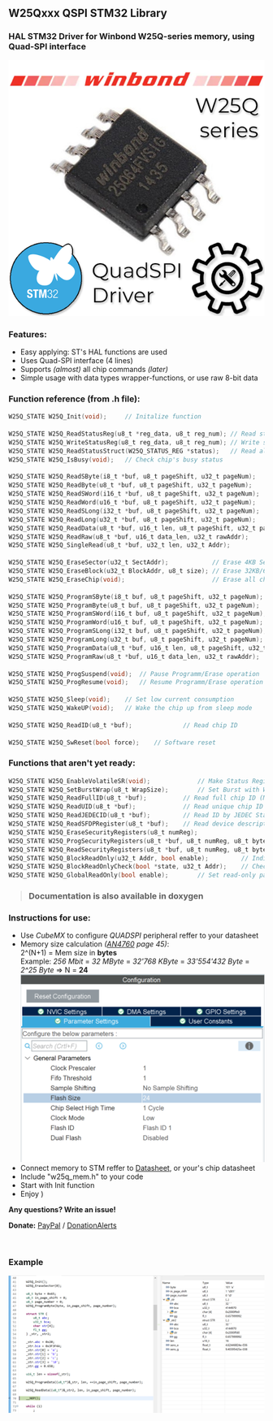 ## W25Qxxx QSPI STM32 Library

### HAL STM32 Driver for Winbond W25Q-series memory, using Quad-SPI interface
![Poster](/Resources/Poster.png)

### Features:
- Easy applying: ST's HAL functions are used 
- Uses Quad-SPI interface (4 lines)
- Supports *(almost)* all chip commands *(later)*
- Simple usage with data types wrapper-functions, or use raw 8-bit data

### Function reference (from .h file):
```c
W25Q_STATE W25Q_Init(void);		// Initalize function

W25Q_STATE W25Q_ReadStatusReg(u8_t *reg_data, u8_t reg_num); // Read status register to variable
W25Q_STATE W25Q_WriteStatusReg(u8_t reg_data, u8_t reg_num); // Write status register from variable
W25Q_STATE W25Q_ReadStatusStruct(W25Q_STATUS_REG *status);	 // Read all status registers to struct
W25Q_STATE W25Q_IsBusy(void);	// Check chip's busy status

W25Q_STATE W25Q_ReadSByte(i8_t *buf, u8_t pageShift, u32_t pageNum);			// Read signed 8-bit variable
W25Q_STATE W25Q_ReadByte(u8_t *buf, u8_t pageShift, u32_t pageNum);			 	// Read 8-bit variable
W25Q_STATE W25Q_ReadSWord(i16_t *buf, u8_t pageShift, u32_t pageNum);			// Read signed 16-bit variable
W25Q_STATE W25Q_ReadWord(u16_t *buf, u8_t pageShift, u32_t pageNum);			// Read 16-bit variable
W25Q_STATE W25Q_ReadSLong(i32_t *buf, u8_t pageShift, u32_t pageNum);			// Read signed 32-bit variable
W25Q_STATE W25Q_ReadLong(u32_t *buf, u8_t pageShift, u32_t pageNum);			// Read 32-bit variable
W25Q_STATE W25Q_ReadData(u8_t *buf, u16_t len, u8_t pageShift, u32_t pageNum);  // Read any 8-bit data
W25Q_STATE W25Q_ReadRaw(u8_t *buf, u16_t data_len, u32_t rawAddr);				// Read data from raw addr
W25Q_STATE W25Q_SingleRead(u8_t *buf, u32_t len, u32_t Addr);					// Read data from raw addr by single line

W25Q_STATE W25Q_EraseSector(u32_t SectAddr);			// Erase 4KB Sector
W25Q_STATE W25Q_EraseBlock(u32_t BlockAddr, u8_t size); // Erase 32KB/64KB Sector
W25Q_STATE W25Q_EraseChip(void);						// Erase all chip

W25Q_STATE W25Q_ProgramSByte(i8_t buf, u8_t pageShift, u32_t pageNum);			 // Program signed 8-bit variable
W25Q_STATE W25Q_ProgramByte(u8_t buf, u8_t pageShift, u32_t pageNum);			 // Program 8-bit variable
W25Q_STATE W25Q_ProgramSWord(i16_t buf, u8_t pageShift, u32_t pageNum);			 // Program signed 16-bit variable
W25Q_STATE W25Q_ProgramWord(u16_t buf, u8_t pageShift, u32_t pageNum);			 // Program 16-bit variable
W25Q_STATE W25Q_ProgramSLong(i32_t buf, u8_t pageShift, u32_t pageNum);			 // Program signed 32-bit variable
W25Q_STATE W25Q_ProgramLong(u32_t buf, u8_t pageShift, u32_t pageNum);			 // Program 32-bit variable
W25Q_STATE W25Q_ProgramData(u8_t *buf, u16_t len, u8_t pageShift, u32_t pageNum); // Program any 8-bit data
W25Q_STATE W25Q_ProgramRaw(u8_t *buf, u16_t data_len, u32_t rawAddr); 			  // Program data to raw addr

W25Q_STATE W25Q_ProgSuspend(void);	// Pause Programm/Erase operation
W25Q_STATE W25Q_ProgResume(void);	// Resume Programm/Erase operation

W25Q_STATE W25Q_Sleep(void);	// Set low current consumption
W25Q_STATE W25Q_WakeUP(void);	// Wake the chip up from sleep mode

W25Q_STATE W25Q_ReadID(u8_t *buf);				// Read chip ID

W25Q_STATE W25Q_SwReset(bool force);	// Software reset
```
### Functions that aren't yet ready:
```c
W25Q_STATE W25Q_EnableVolatileSR(void);				// Make Status Register Volatile
W25Q_STATE W25Q_SetBurstWrap(u8_t WrapSize);		// Set Burst with Wrap
W25Q_STATE W25Q_ReadFullID(u8_t *buf);			// Read full chip ID (Manufacturer ID + Device ID)
W25Q_STATE W25Q_ReadUID(u8_t *buf);				// Read unique chip ID
W25Q_STATE W25Q_ReadJEDECID(u8_t *buf); 		// Read ID by JEDEC Standards
W25Q_STATE W25Q_ReadSFDPRegister(u8_t *buf); 	// Read device descriptor (SFDP Standard)
W25Q_STATE W25Q_EraseSecurityRegisters(u8_t numReg);							// Erase security register
W25Q_STATE W25Q_ProgSecurityRegisters(u8_t *buf, u8_t numReg, u8_t byteAddr);	// Program security register
W25Q_STATE W25Q_ReadSecurityRegisters(u8_t *buf, u8_t numReg, u8_t byteAddr);	// Read security register
W25Q_STATE W25Q_BlockReadOnly(u32_t Addr, bool enable);			// Individual block/sector read-only lock
W25Q_STATE W25Q_BlockReadOnlyCheck(bool *state, u32_t Addr);	// Check block's/sector's read-only lock status
W25Q_STATE W25Q_GlobalReadOnly(bool enable);		// Set read-only param to all chip
```
>### Documentation is also available in doxygen

### Instructions for use:
- Use *CubeMX* to configure *QUADSPI* peripheral reffer to your datasheet 
- Memory size calculation *([AN4760](/Datasheets/AN4760-QSPI.pdf) page 45)*:<br/>
2^(N+1) = Mem size in **bytes**<br/>
Example: *256 Mbit* = *32 MByte* = *32'768 KByte* = *33'554'432 Byte* = *2^25 Byte* => N = **24**<br/>
![Flash size](/Resources/FSize.png)
- Connect memory to STM reffer to [Datasheet](/Datasheets/winbond_w25q256jv.pdf), or your's chip datasheet
- Include "w25q_mem.h" to your code 
- Start with Init function
- Enjoy )

**Any questions? Write an issue!** 

**Donate:** [PayPal](https://paypal.me/yasnosos ) / [DonationAlerts](https://www.donationalerts.com/r/yasnosos )

<br/>

### Example

![Example](/Resources/Example_result.png)
